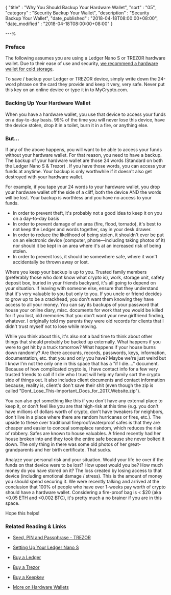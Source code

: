 {
"title"       : "Why You Should Backup Your Hardware Wallet",
"sort"        : "05",
"category"    : "Security Backup Your Wallet",
"description" : "Security Backup Your Wallet",
"date_published" : "2018-04-18T08:00:00+08:00",
"date_modified"  : "2018-04-18T08:00:00+08:00"
}

---%


### Preface

The following assumes you are using a Ledger Nano S or TREZOR hardware wallet. Due to their ease of use and security, [we recommend a hardware wallet for cold storage](https://support.mycrypto.com/hardware-wallets/hardware-wallet-recommendations.html).

To save / backup your Ledger or TREZOR device, simply write down the 24-word phrase on the card they provide and keep it very, very safe. Never put this key on an online device or type it in to MyCrypto.com.

### Backing Up Your Hardware Wallet

When you have a hardware wallet, you use that device to access your funds on a day-to-day basis. 99% of the time you will never lose this device, have the device stolen, drop it in a toilet, burn it in a fire, or anything else.

### But...

If any of the above happens, you will want to be able to access your funds without your hardware wallet. For that reason, you need to have a backup. The backup of your hardware wallet are those 24 words (Standard on both the Ledger Nano S & Trezor) . If you have those words, you can access your funds at anytime. Your backup is only worthwhile if it doesn't also get destroyed with your hardware wallet.

For example, if you tape your 24 words to your hardware wallet, you drop your hardware wallet off the side of a cliff, both the device AND the words will be lost. Your backup is worthless and you have no access to your funds.

* In order to prevent theft, it's probably not a good idea to keep it on you on a day-to-day basis
* In order to prevent damage of an area (fire, flood, tornado), it's best to not keep the Ledger and words together, say in your desk drawer.
* In order to reduce the likelihood of being stolen, it shouldn't ever be put on an electronic device (computer, phone—including taking photos of it) nor should it be kept in an area where it's at an increased risk of being stolen.
* In order to prevent loss, it should be somewhere safe, where it won't accidentally be thrown away or lost.

Where you keep your backup is up to you. Trusted family members (preferably those who dont know what crypto is), work, storage unit, safety deposit box, buried in your friends backyard, it's all going to depend on your situation. If leaving with someone else, ensure that they understand that it's very valuable to you but only to you. If you uncle or friend decides to grow up to be a crackhead, you don't want them knowing they have access to all your money. You can say its backups of your password that house your online diary, misc. documents for work that you would be killed for if you lost, old memories that you don't want your new girlfriend finding, whatever. I originally told my parents they were old records for clients that I didn't trust myself not to lose while moving.

While you think about this, it's also not a bad time to think about other things that should probably be backed up externally. What happens if you were to get hit by a truck tomorrow? What happens if your house burns down randomly? Are there accounts, records, passwords, keys, information, documentation, etc. that you and only you have? Maybe we're just weird but I know I'm not the only one in this space that has a "if I die...." document. Because of how complicated crypto is, I have contact info for a few very trusted friends to call if I die who I trust will help my family sort the crypto side of things out. It also includes client documents and contact information because, reality is, client's don't save their shit (even though the zip is called "Dont_Lose_This-Important_Docs_for_2017_Website.zip").

You can also get something like this if you don't have any external place to keep it, or don't feel like you are that high-risk at this time (e.g. you don't have millions of dollars worth of crypto, don't have tweakers for neighbors, don't live in a place where there are random hurricanes or fires, etc.). The upside to these over traditional fireproof/waterproof safes is that they are cheaper and easier to conceal someplace random, which reduces the risk of robbery. Safes are known to house valuables. A friend recently had her house broken into and they took the entire safe because she never bolted it down. The only thing in there was some old photos of her great-grandparents and her birth certificate. That sucks.

Analyze your personal risk and your situation. Would your life be over if the funds on that device were to be lost? How upset would you be? How much money do you have stored on it? The loss created by losing access to that device (including emotional damage / stress). This is the amount of money you should spend securing it. We were recently talking and arrived at the conclusion that 100% of people who have over 1-weeks pay worth of crypto should have a hardware wallet. Considering a fire-proof bag is < $20 (aka <0.05 ETH and <0.002 BTC), it's pretty much a no brainer if you are in this space.

Hope this helps!

### Related Reading & Links

* [Seed, PIN and Passphrase - TREZOR](https://blog.trezor.io/seed-pin-passphrase-e15d14a0b546)

* [Setting Up Your Ledger Nano S](https://www.ledgerwallet.com/start/ledger-nano-s)

* [Buy a Ledger](https://www.ledgerwallet.com/r/1985?path=/products/)

* [Buy a Trezor](https://shop.trezor.io?a=mycrypto.com)

* [Buy a Keepkey](http://keepkey.go2cloud.org/aff_c?offer_id=1&aff_id=4086)

* [More on Hardware Wallets](https://support.mycrypto.com/hardware-wallets/)

